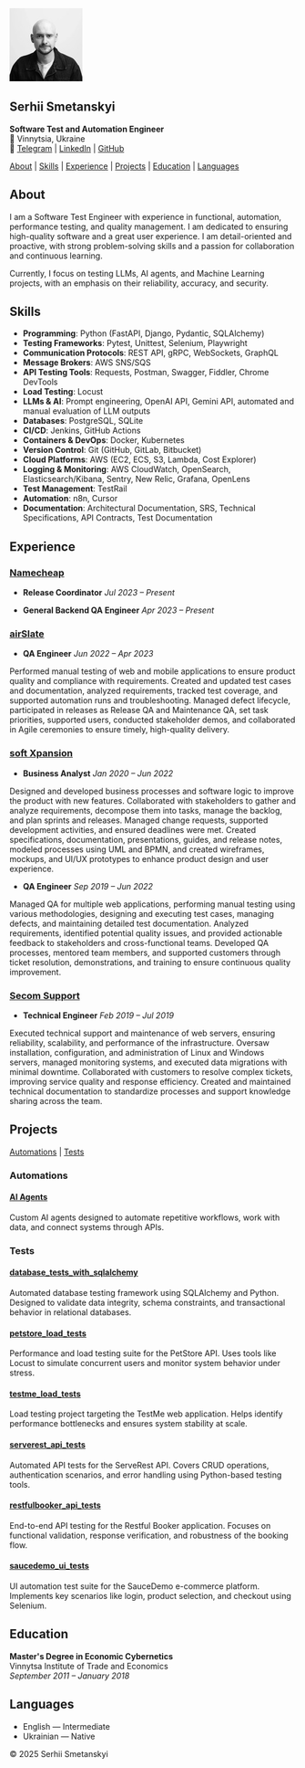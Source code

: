 ![avatar](avatar.jpeg)

## Serhii Smetanskyi

**Software Test and Automation Engineer**  
📍 Vinnytsia, Ukraine  
🔗 [Telegram](https://t.me/serhiismetanskyi) | [LinkedIn](https://www.linkedin.com/in/serhiismetanskyi) | [GitHub](https://github.com/serhiismetanskyi)

[About](#about) | [Skills](#skills) | [Experience](#experience) | [Projects](#projects) | [Education](#education) | [Languages](#languages)

## About

I am a Software Test Engineer with experience in functional, automation, performance testing, and quality management. I am dedicated to ensuring high-quality software and a great user experience. I am detail-oriented and proactive, with strong problem-solving skills and a passion for collaboration and continuous learning.

Currently, I focus on testing LLMs, AI agents, and Machine Learning projects, with an emphasis on their reliability, accuracy, and security.

## Skills

- **Programming**: Python (FastAPI, Django,	Pydantic, SQLAlchemy)
- **Testing Frameworks**: Pytest, Unittest, Selenium, Playwright
- **Communication Protocols**: REST API, gRPC, WebSockets, GraphQL
- **Message Brokers**: AWS SNS/SQS
- **API Testing Tools**: Requests, Postman, Swagger, Fiddler, Chrome DevTools
- **Load Testing**: Locust
- **LLMs & AI**: Prompt engineering, OpenAI API, Gemini API, automated and manual evaluation of LLM outputs
- **Databases**: PostgreSQL, SQLite
- **CI/CD**: Jenkins, GitHub Actions
- **Containers & DevOps**: Docker, Kubernetes
- **Version Control**: Git (GitHub, GitLab, Bitbucket)
- **Cloud Platforms**: AWS (EC2, ECS, S3, Lambda, Cost Explorer)
- **Logging & Monitoring**: AWS CloudWatch, OpenSearch, Elasticsearch/Kibana, Sentry, New Relic, Grafana, OpenLens
- **Test Management**: TestRail
- **Automation**: n8n, Cursor
- **Documentation**: Architectural Documentation, SRS, Technical Specifications, API Contracts, Test Documentation

## Experience

### [Namecheap](https://www.namecheap.com/)  
- **Release Coordinator** *Jul 2023 – Present*

- **General Backend QA Engineer** *Apr 2023 – Present*

### [airSlate](https://www.airslate.com/)  
- **QA Engineer** *Jun 2022 – Apr 2023*

Performed manual testing of web and mobile applications to ensure product quality and compliance with requirements. Created and updated test cases and documentation, analyzed requirements, tracked test coverage, and supported automation runs and troubleshooting. Managed defect lifecycle, participated in releases as Release QA and Maintenance QA, set task priorities, supported users, conducted stakeholder demos, and collaborated in Agile ceremonies to ensure timely, high-quality delivery.

### [soft Xpansion](https://softxpansion.global/)  
- **Business Analyst** *Jan 2020 – Jun 2022*

Designed and developed business processes and software logic to improve the product with new features. Collaborated with stakeholders to gather and analyze requirements, decompose them into tasks, manage the backlog, and plan sprints and releases. Managed change requests, supported development activities, and ensured deadlines were met. Created specifications, documentation, presentations, guides, and release notes, modeled processes using UML and BPMN, and created wireframes, mockups, and UI/UX prototypes to enhance product design and user experience.

- **QA Engineer** *Sep 2019 – Jun 2022*

Managed QA for multiple web applications, performing manual testing using various methodologies, designing and executing test cases, managing defects, and maintaining detailed test documentation. Analyzed requirements, identified potential quality issues, and provided actionable feedback to stakeholders and cross-functional teams. Developed QA processes, mentored team members, and supported customers through ticket resolution, demonstrations, and training to ensure continuous quality improvement.

### [Secom Support](https://secom.com.ua/en)  
- **Technical Engineer** *Feb 2019 – Jul 2019*

Executed technical support and maintenance of web servers, ensuring reliability, scalability, and performance of the infrastructure. Oversaw installation, configuration, and administration of Linux and Windows servers, managed monitoring systems, and executed data migrations with minimal downtime. Collaborated with customers to resolve complex tickets, improving service quality and response efficiency. Created and maintained technical documentation to standardize processes and support knowledge sharing across the team.

## Projects

[Automations](#automations) | [Tests](#tests)

### Automations

#### [AI Agents](https://a8n.serhiismetanskyi.cv/#cases)
Custom AI agents designed to automate repetitive workflows, work with data, and connect systems through APIs.

### Tests

#### [database_tests_with_sqlalchemy](https://github.com/serhiismetanskyi/database_tests_with_sqlalchemy)  
Automated database testing framework using SQLAlchemy and Python. Designed to validate data integrity, schema constraints, and transactional behavior in relational databases.

#### [petstore_load_tests](https://github.com/serhiismetanskyi/petstore_load_tests)  
Performance and load testing suite for the PetStore API. Uses tools like Locust to simulate concurrent users and monitor system behavior under stress.

#### [testme_load_tests](https://github.com/serhiismetanskyi/testme_load_tests)  
Load testing project targeting the TestMe web application. Helps identify performance bottlenecks and ensures system stability at scale.

#### [serverest_api_tests](https://github.com/serhiismetanskyi/serverest_api_tests)  
Automated API tests for the ServeRest API. Covers CRUD operations, authentication scenarios, and error handling using Python-based testing tools.

#### [restfulbooker_api_tests](https://github.com/serhiismetanskyi/restfulbooker_api_tests)  
End-to-end API testing for the Restful Booker application. Focuses on functional validation, response verification, and robustness of the booking flow.

#### [saucedemo_ui_tests](https://github.com/serhiismetanskyi/saucedemo_ui_tests)  
UI automation test suite for the SauceDemo e-commerce platform. Implements key scenarios like login, product selection, and checkout using Selenium.


## Education

**Master's Degree in Economic Cybernetics**  
Vinnytsa Institute of Trade and Economics  
*September 2011 – January 2018*

## Languages

- English — Intermediate  
- Ukrainian — Native

© 2025 Serhii Smetanskyi

